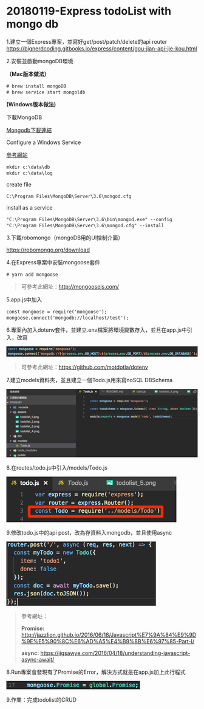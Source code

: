 # 20180119-Express todoList with mongo db

1.建立一個Express專案，並寫好get/post/patch/delete的api router
https://bignerdcoding.gitbooks.io/express/content/gou-jian-api-jie-kou.html

2.安裝並啟動mongoDB環境

**（Mac版本做法）**

``` 
# brew install mongoDB
# brew service start mongoldb
```

**(Windows版本做法)**

下載MongoDB

[Mongodb下載連結](https://www.mongodb.com/download-center#community)

Configure a Windows Service

[參考網站](https://docs.mongodb.com/manual/tutorial/install-mongodb-on-windows/#configure-a-windows-service-for-mongodb-community-edition)

```
mkdir c:\data\db
mkdir c:\data\log
```

create file

```
C:\Program Files\MongoDB\Server\3.6\mongod.cfg
```

install as a service

```
"C:\Program Files\MongoDB\Server\3.6\bin\mongod.exe" --config "C:\Program Files\MongoDB\Server\3.6\mongod.cfg" --install
```

3.下載robomongo（mongoDB用的UI控制介面）

https://robomongo.org/download

4.在Express專案中安裝mongoose套件
```
# yarn add mongoose
```
> 可參考此網址：http://mongoosejs.com/

5.app.js中加入
```
const mongoose = require('mongoose');
mongoose.connect('mongodb://localhost/test');
```

6.專案內加入dotenv套件，並建立.env檔案將環境變數存入，並且在app.js中引入，改寫

![](/assets/todolist_1.png)

> 可參考此網址：https://github.com/motdotla/dotenv

7.建立models資料夾，並且建立一個Todo.js用來寫noSQL DBSchema

![](/assets/todolist_5.png)

8.在routes/todo.js中引入/models/Todo.js

![](/assets/todolist_6.png)

9.修改todo.js中的api post，改為存資料入mongodb，並且使用async

![](/assets/todolist_2.png)

> 參考網址：
>
> **Promise:** http://jazzlion.github.io/2016/06/18/Javascript%E7%9A%84%E9%9D%9E%E5%90%8C%E6%AD%A5%E4%B9%8B%E6%97%85-Part-I/
> 
> **async:** https://jigsawye.com/2016/04/18/understanding-javascript-async-await/

8.Run專案會發現有了Promise的Error，解決方式就是在app.js加上此行程式

![](/assets/todolist_3.png)

9.作業：完成todolist的CRUD
